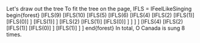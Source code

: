 Let's draw out the tree 
To fit the tree on the page, IFLS = IFeelLikeSinging 
begin{forest}
[IFLS$(9)$
[IFLS$(10)$
[IFLS$(5)$
[IFLS$(6)$
[IFLS$(4)$
[IFLS$(2)$
[IFLS$(1)$]
[IFLS$(0)$]
]
[IFLS$(1)$]
]
[IFLS$(2)$
[IFLS$(1)$]
[IFLS$(0)$]
]
]
]
]
[IFLS$(4)$
[IFLS$(2)$
[IFLS$(1)$]
[IFLS$(0)$]
]
[IFLS$(1)$]
]
]
end{forest} 
In total, O Canada is sung 8 times.
